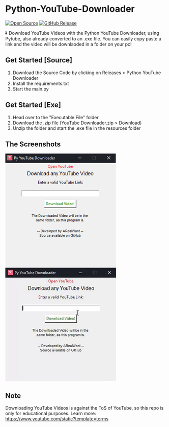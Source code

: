 # Python-YouTube-Downloader
[![Open Source](https://badges.frapsoft.com/os/v1/open-source.svg?v=103)](https://opensource.org/)
[![GitHub Release](https://img.shields.io/github/release/tterb/PlayMusic.svg?style=flat)]()  

⏬ Download YouTube Videos with the Python YouTube Downloader, using Pytube, also already converted to an .exe file.
You can easily copy paste a link and the video will be downlaoded in a folder on your pc!

## Get Started [Source]
1. Download the Source Code by clicking on Releases > Python YouTube Downloader
2. Install the requirements.txt
3. Start the main.py

## Get Started [Exe]
1. Head over to the "Executable File" folder
2. Download the .zip file (YouTube Downloader.zip > Download)
3. Unzip the folder and start the .exe file in the resources folder

## The Screenshots

![](Pictures/App.png)
![](Pictures/App.gif)

## Note
Downloading YouTube Videos is against the ToS of YouTube, so this repo is only for educational purposes.
Learn more: https://www.youtube.com/static?template=terms

